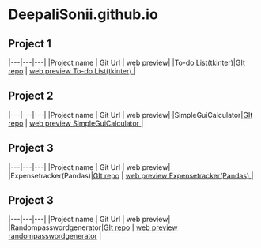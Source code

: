 # DeepaliSonii.github.io

## Project 1

|---|---|---|
|Project name | Git Url | web preview|
|To-do List(tkinter)|[GIt repo](https://github.com/DeepaliSonii/To-do-List-tkinter-) | [web preview To-do List(tkinter) ](https://github.com/DeepaliSonii/To-do-List-tkinter-) |



## Project 2

|---|---|---|
|Project name | Git Url | web preview|
|SimpleGuiCalculator|[GIt repo](https://github.com/DeepaliSonii/SimpleGuiCalculator) | [web preview SimpleGuiCalculator ](https://github.com/DeepaliSonii/SimpleGuiCalculator) |


## Project 3

|---|---|---|
|Project name | Git Url | web preview|
|Expensetracker(Pandas)|[GIt repo](https://github.com/DeepaliSonii/Expensetracker) | [web preview Expensetracker(Pandas) ](https://github.com/DeepaliSonii/Expensetracker) |


## Project 3

|---|---|---|
|Project name | Git Url | web preview|
|Randompasswordgenerator|[GIt repo](https://github.com/DeepaliSonii/randompasswordgenerator.git) | [web preview randompasswordgenerator](https://github.com/DeepaliSonii/randompasswordgenerator) |

